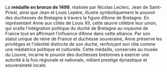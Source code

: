 La **médaille en bronze de 1499**, réalisée par Nicolas Leclerc, Jean de Saint-Priest, ainsi que Jean et Louis Lepère, illustre symboliquement le pouvoir des duchesses de Bretagne à travers la figure d’Anne de Bretagne. En représentant Anne aux côtés de Louis XII, cette œuvre célèbre leur union, qui scelle l'intégration politique du duché de Bretagne au royaume de France tout en affirmant l’influence d’Anne dans cette alliance. Par son statut unique de reine de France et duchesse souveraine, Anne préserve les privilèges et l'identité distincte de son duché, renforçant son rôle comme une médiatrice politique et culturelle. Cette médaille, conservée au musée du Louvre, incarne le pouvoir des duchesses bretonnes à exercer une autorité à la fois régionale et nationale, mêlant prestige dynastique et souveraineté locale.